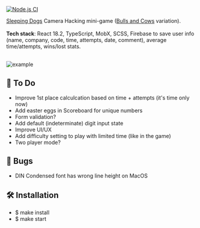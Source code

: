 [![Node.js CI](https://github.com/s-pyadyshev/sleeping-dogs-super-hacker/actions/workflows/node.js.yml/badge.svg)](https://github.com/s-pyadyshev/sleeping-dogs-super-hacker/actions/workflows/node.js.yml)

<a href="https://en.wikipedia.org/wiki/Sleeping_Dogs_(video_game)" target="_blank" rel="noopener noreferrer">Sleeping Dogs</a> Camera Hacking mini-game (<a href="https://en.wikipedia.org/wiki/Bulls_and_Cows" target="_blank" rel="noopener noreferrer">Bulls and Cows</a> variation).
<br>
<br/>
<b>Tech stack</b>: React 18.2, TypeScript, MobX, SCSS, Firebase to save user info (name, company, code, time, attempts, date, comment), average time/attempts, wins/lost stats.
<br/>
<br/>

![example](example.jpg)
<br/>

## :construction_worker: To Do

<ul>
  <li>Improve 1st place calculcation based on time + attempts (it's time only now)</li>
  <li>Add easter eggs in Scoreboard for unique numbers</li>
  <li>Form validation?</li>
  <li>Add default (indeterminate) digit input state</li>
  <li>Improve UI/UX</li>
  <li>Add difficulty setting to play with limited time (like in the game)</li>
  <li>Two player mode?</li>
</ul>

## :bug: Bugs

<ul>
  <li>DIN Condensed font has wrong line height on MacOS</li>
</ul>

## :hammer_and_wrench: Installation

- \$ make install<br>
- \$ make start
